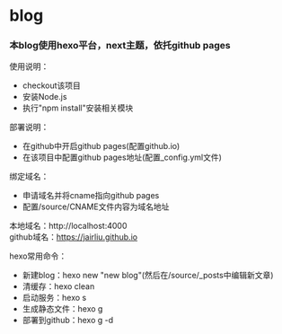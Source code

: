# blog
### 本blog使用hexo平台，next主题，依托github pages

使用说明：
* checkout该项目
* 安装Node.js
* 执行"npm install"安装相关模块

部署说明：
* 在github中开启github pages(配置github.io)
* 在该项目中配置github pages地址(配置_config.yml文件)

绑定域名：
* 申请域名并将cname指向github pages
* 配置/source/CNAME文件内容为域名地址

本地域名：http://localhost:4000  
github域名：https://jairliu.github.io

hexo常用命令：
* 新建blog：hexo new "new blog"(然后在/source/_posts中编辑新文章)
* 清缓存：hexo clean
* 启动服务：hexo s
* 生成静态文件：hexo g
* 部署到github：hexo g -d